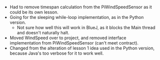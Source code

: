 * Had to remove timespan calculation from the PiWindSpeedSensor as it could be its own lesson.
* Going for the sleeping while-loop implementation, as in the Python version.
  * Not sure how well this will work in BlueJ, as it blocks the Main thread and doesn't naturally halt.
* Moved WindSpeed over to project, and removed interface implementation from PiWindSpeedSensor (can't meet contract).
* Changed from the alteration of lesson 1 idea used in the Python version, because Java's too verbose for it to work well.

